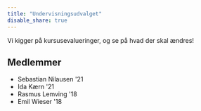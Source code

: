 ```yaml
---
title: "Undervisningsudvalget"
disable_share: true
---
```


Vi kigger på kursusevalueringer, og se på hvad der skal ændres!

<!--more-->

## Medlemmer

- Sebastian Nilausen '21
- Ida Kærn '21
- Rasmus Lemving '18
- Emil Wieser '18

